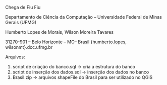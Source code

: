 Chega de Fiu Fiu

Departamento de Ciência da Computação – Universidade Federal de Minas Gerais (UFMG)
                                                                                      
Humberto Lopes de Morais, Wilson Moreira Tavares

31270-901 – Belo Horizonte – MG– Brasil
{humberto.lopes, wilsonmt}.dcc.ufmg.br


Arquivos:
1. script de criação do banco.sql -> cria a estrutura do banco
2. script de inserção dos dados.sql -> inserção dos dados no banco
3. Brasil.zip -> arquivos shapeFile do Brasil para ser utilizado no QGIS


